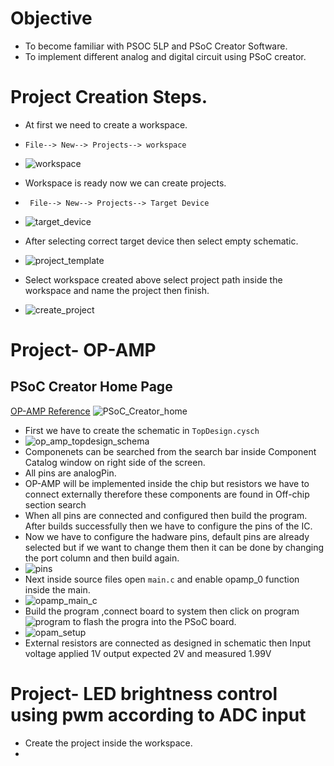 # Objective 
* To become familiar with PSOC 5LP and PSoC Creator Software.
* To implement different analog and digital circuit using PSoC creator.

# Project Creation Steps.
* At first we need to create a workspace.
* `File--> New--> Projects--> workspace`
* ![workspace](https://user-images.githubusercontent.com/86110190/139683696-f78f302f-e379-4ee1-b461-a2a20943b2ed.png)

* Workspace is ready now we can create projects.
* ` File--> New--> Projects--> Target Device`
* ![target_device](https://user-images.githubusercontent.com/86110190/139683730-cc2144a1-a626-458f-b15c-bcd104a54121.png)
* After selecting correct target device then select empty schematic.
* ![project_template](https://user-images.githubusercontent.com/86110190/139788093-b76946f7-f328-4913-88d4-489adc016978.png)
* Select workspace created above select project path inside the workspace and name the project then finish.
* ![create_project](https://user-images.githubusercontent.com/86110190/139788112-921975b7-d17e-48a1-a0c1-6644ac5e6b24.png)

# Project- OP-AMP
## PSoC Creator Home Page
[OP-AMP Reference](https://www.youtube.com/watch?v=7FBw8-PBIb0)
![PSoC_Creator_home](https://user-images.githubusercontent.com/86110190/139788838-112bf60b-8f7d-4d02-8875-c5277457f569.png)
* First we have to create the schematic in `TopDesign.cysch`
* ![op_amp_topdesign_schema](https://user-images.githubusercontent.com/86110190/139789355-764bec85-cf6f-46ad-a0f7-c377ea5889be.png)
* Componenets can be searched from the search bar inside Component Catalog window on right side of the screen.
* All pins are analogPin.
* OP-AMP will be implemented inside the chip but resistors we have to connect externally therefore these components are found in Off-chip section search
* When all pins are connected and configured then build the program. After builds successfully then we have to configure the pins of the IC.
* Now we have to configure the hadware pins, default pins are already selected but if we want to change them then it can be done by changing the port column and then build again.
* ![pins](https://user-images.githubusercontent.com/86110190/139791618-e1be6a6e-1ed7-4814-bcef-f3207a537021.png)
* Next inside source files open `main.c` and enable opamp_0 function inside the main.
* ![opamp_main_c](https://user-images.githubusercontent.com/86110190/139791972-311bee6f-39e8-49e5-a50e-93881a7ba7cb.png)
* Build the program ,connect board to system then click on program ![program](https://user-images.githubusercontent.com/86110190/139792147-f3dedee6-0a80-4359-843a-6b568c6ad221.png) to flash the progra into the PSoC board.
* ![opam_setup](https://user-images.githubusercontent.com/86110190/139793213-65bddcd2-0374-49e2-90a5-3c0a7ac30048.jpeg)
* External resistors are connected as designed in schematic then Input voltage applied 1V output expected 2V and measured 1.99V

# Project- LED brightness control using pwm according to ADC input
* Create the project inside the workspace.
* 



